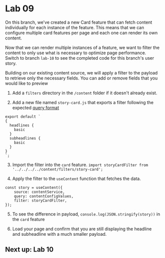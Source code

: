 # Lab 09
On this branch, we've created a new Card feature that can fetch content individually for each instance of the feature. This means that we can configure multiple card features per page and each one can render its own content.

Now that we can render multiple instances of a feature, we want to filter the content to only use what is necessary to optimize page performance. Switch to branch `lab-10` to see the completed code for this branch's user story.

Building on our existing content source, we will apply a filter to the payload to retrieve only the necessary fields. You can add or remove fields that you would like to preview

1. Add a `filters` directory in the `/content` folder if it doesn't already exist.

2. Add a new file named `story-card.js` that exports a filter following the expected [query format](https://redirector.arcpublishing.com/alc/arc-products/pagebuilder/fusion/documentation/recipes/content-filtering.md)

```
export default `
{
  headlines {
    basic
  }
  subheadlines {
    basic
  }
}
`;
```

3. Import the filter into the `card` feature.
```import storyCardFilter from '../../../../content/filters/story-card';```

4. Apply the filter to the `useContent` function that fetches the data.
```
const story = useContent({
    source: contentService,
    query: contentConfigValues,
    filter: storyCardFilter,
});
```

5. To see the difference in payload, `console.log(JSON.stringify(story))` in the `card` feature

6. Load your page and confirm that you are still displaying the headline and subheadline with a much smaller payload.

## Next up: Lab 10
